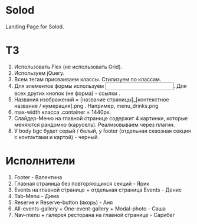# Solod
Landing Page for Solod.

# ТЗ
1. Использовать Flex (не использовать Grid).
2. Используем jQuery.
3. Всем тегам присваиваем классы. Стилизуем по классам.
4. Для элементов формы используем <input>. Для всех других кнопок (не форма) - ссылки <a>.
5. Названия изображений = [название страницы]_[контекстное название / нумерация].png . Например, menu_drinks.png
6. max-width класса .container = 1440px.
7. Слайдер-Меню на главной странице содержит 4 картинки, которые меняются рандомно (карусель). Реализовываем через плагин.
10. У body bgc будет серый / белый, у footer (отдельная сквозная секция с контактами и картой) - черный.


# Исполнители
1. Footer - Валентина
2. Главная страница без повторяющихся секций - Ярик
3. Events на главной странице + отдельная страница Events - Денис
4. Tab-Menu - Дима
5. Reserve и Reserve-button (якорь) - Аня
6. All-events-gallery + One-event-gallery + Modal-photo - Саша
7. Nav-menu + галерея ресторана на главной странице - Сарибег